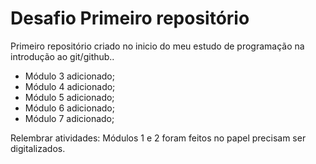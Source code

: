 # Desafio Primeiro repositório 
Primeiro repositório criado no inicio do meu estudo de programação na introdução ao git/github..
 - Módulo 3 adicionado;
 - Módulo 4 adicionado;
 - Módulo 5 adicionado;
 - Módulo 6 adicionado;
 - Módulo 7 adicionado;
 
 Relembrar atividades: Módulos 1 e 2 foram feitos no papel precisam ser digitalizados.